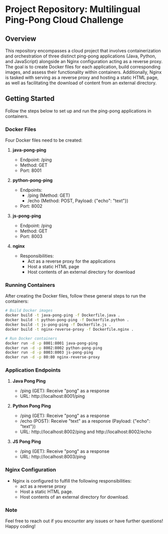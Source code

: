 # Project Repository: Multilingual Ping-Pong Cloud Challenge

## Overview
This repository encompasses a cloud project that involves containerization and orchestration of three distinct ping-pong applications (Java, Python, and JavaScript) alongside an Nginx configuration acting as a reverse proxy. The goal is to create Docker files for each application, build corresponding images, and assess their functionality within containers. Additionally, Nginx is tasked with serving as a reverse proxy and hosting a static HTML page, as well as facilitating the download of content from an external directory.

## Getting Started
Follow the steps below to set up and run the ping-pong applications in containers.

### Docker Files
Four Docker files need to be created:

1. **java-pong-ping**
    - Endpoint: /ping
    - Method: GET
    - Port: 8001

2. **python-pong-ping**
    - Endpoints:
        - /ping (Method: GET)
        - /echo (Method: POST, Payload: {"echo": "text"})
    - Port: 8002

3. **js-pong-ping**
    - Endpoint: /ping
    - Method: GET
    - Port: 8003

4. **nginx**
    - Responsibilities:
        - Act as a reverse proxy for the applications
        - Host a static HTML page
        - Host contents of an external directory for download

### Running Containers
After creating the Docker files, follow these general steps to run the containers:

```bash
# Build Docker images
docker build -t java-pong-ping -f Dockerfile.java .
docker build -t python-pong-ping -f Dockerfile.python .
docker build -t js-pong-ping -f Dockerfile.js .
docker build -t nginx-reverse-proxy -f Dockerfile.nginx .

# Run Docker containers
docker run -d -p 8001:8001 java-pong-ping
docker run -d -p 8002:8002 python-pong-ping
docker run -d -p 8003:8003 js-pong-ping
docker run -d -p 80:80 nginx-reverse-proxy
```

### Application Endpoints

1. **Java Pong Ping**
    - /ping (GET): Receive "pong" as a response
    - URL: http://localhost:8001/ping

2. **Python Pong Ping**
    - /ping (GET): Receive "pong" as a response
    - /echo (POST): Receive "text" as a response (Payload: {"echo": "text"})
    - URL: http://localhost:8002/ping and http://localhost:8002/echo

3. **JS Pong Ping**
    - /ping (GET): Receive "pong" as a response
    - URL: http://localhost:8003/ping

### Nginx Configuration

- Nginx is configured to fulfill the following responsibilities:
    - act as a reverse proxy
    - Host a static HTML page.
    - Host contents of an external directory for download.

### Note

Feel free to reach out if you encounter any issues or have further questions! Happy coding!
